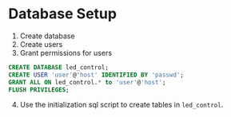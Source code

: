Database Setup
==============

1. Create database
2. Create users
3. Grant permissions for users

```sql
CREATE DATABASE led_control;
CREATE USER 'user'@'host' IDENTIFIED BY 'passwd';
GRANT ALL ON led_control.* to 'user'@'host';
FLUSH PRIVILEGES;
```

4. Use the initialization sql script to create tables in `led_control`.
